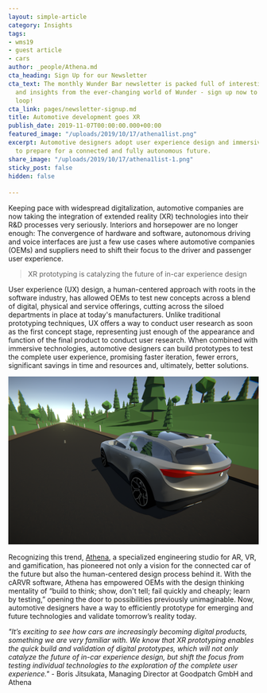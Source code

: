 ```yaml
---
layout: simple-article
category: Insights
tags:
- wms19
- guest article
- cars
author: _people/Athena.md
cta_heading: Sign Up for our Newsletter
cta_text: The monthly Wunder Bar newsletter is packed full of interesting news, updates
  and insights from the ever-changing world of Wunder - sign up now to stay in the
  loop!
cta_link: pages/newsletter-signup.md
title: Automotive development goes XR
publish_date: 2019-11-07T00:00:00.000+00:00
featured_image: "/uploads/2019/10/17/athena1list.png"
excerpt: Automotive designers adopt user experience design and immersive technologies
  to prepare for a connected and fully autonomous future.
share_image: "/uploads/2019/10/17/athena1list-1.png"
sticky_post: false
hidden: false

---
```

Keeping pace with widespread digitalization, automotive companies are now taking the integration of extended reality (XR) technologies into their R&D processes very seriously. Interiors and horsepower are no longer enough: The convergence of hardware and software, autonomous driving and voice interfaces are just a few use cases where automotive companies (OEMs) and suppliers need to shift their focus to the driver and passenger user experience.

> XR prototyping is catalyzing the future of in-car experience design

User experience (UX) design, a human-centered approach with roots in the software industry, has allowed OEMs to test new concepts across a blend of digital, physical and service offerings, cutting across the siloed departments in place at today's manufacturers. Unlike traditional prototyping techniques, UX offers a way to conduct user research as soon as the first concept stage, representing just enough of the appearance and function of the final product to conduct user research. When combined with immersive technologies, automotive designers can build prototypes to test the complete user experience, promising faster iteration, fewer errors, significant savings in time and resources and, ultimately, better solutions.

![](/uploads/2019/10/17/athena1body.png)

Recognizing this trend, [Athena](http://www.driveathena.com), a specialized engineering studio for AR, VR, and gamification, has pioneered not only a vision for the connected car of the future but also the human-centered design process behind it. With the cARVR software, Athena has empowered OEMs with the design thinking mentality of “build to think; show, don't tell; fail quickly and cheaply; learn by testing,” opening the door to possibilities previously unimaginable. Now, automotive designers have a way to efficiently prototype for emerging and future technologies and validate tomorrow’s reality today.

_"It’s exciting to see how cars are increasingly becoming digital products, something we are very familiar with. We know that XR prototyping enables the quick build and validation of digital prototypes, which will not only catalyze the future of in-car experience design, but shift the focus from testing individual technologies to the exploration of the complete user experience."_
\- Boris Jitsukata, Managing Director at Goodpatch GmbH and Athena